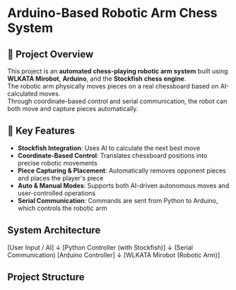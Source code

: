 # Arduino-Based Robotic Arm Chess System

## 📌 Project Overview
This project is an **automated chess-playing robotic arm system** built using **WLKATA Mirobot**, **Arduino**, and the **Stockfish chess engine**.  
The robotic arm physically moves pieces on a real chessboard based on AI-calculated moves.  
Through coordinate-based control and serial communication, the robot can both move and capture pieces automatically.

## 🚀 Key Features
- **Stockfish Integration**: Uses AI to calculate the next best move
- **Coordinate-Based Control**: Translates chessboard positions into precise robotic movements
- **Piece Capturing & Placement**: Automatically removes opponent pieces and places the player's piece
- **Auto & Manual Modes**: Supports both AI-driven autonomous moves and user-controlled operations
- **Serial Communication**: Commands are sent from Python to Arduino, which controls the robotic arm

## System Architecture
[User Input / AI]
↓
[Python Controller (with Stockfish)]
↓ (Serial Communication)
[Arduino Controller]
↓
[WLKATA Mirobot (Robotic Arm)]

## Project Structure
